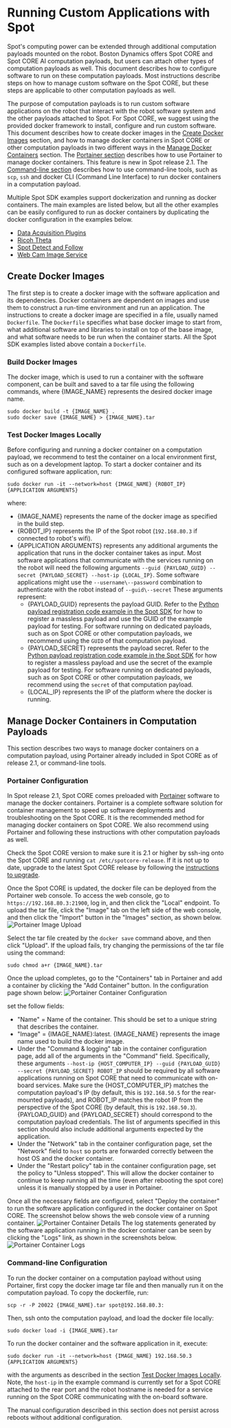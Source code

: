 <!--
Copyright (c) 2022 Boston Dynamics, Inc.  All rights reserved.

Downloading, reproducing, distributing or otherwise using the SDK Software
is subject to the terms and conditions of the Boston Dynamics Software
Development Kit License (20191101-BDSDK-SL).
-->

# Running Custom Applications with Spot
Spot's computing power can be extended through additional computation payloads mounted on the robot. Boston Dynamics offers Spot CORE and Spot CORE AI computation payloads, but users can attach other types of computation payloads as well. This document describes how to configure software to run on these computation payloads. Most instructions describe steps on how to manage custom software on the Spot CORE, but these steps are applicable to other computation payloads as well.

The purpose of computation payloads is to run custom software applications on the robot that interact with the robot software system and the other payloads attached to Spot. For Spot CORE, we suggest using the provided docker framework to install, configure and run custom software. This document describes how to create docker images in the [Create Docker Images](#create-docker-images) section, and how to manage docker containers in Spot CORE or other computation payloads in two different ways in the [Manage Docker Containers](#manage-docker-containers-in-spot-core) section. The [Portainer section](#portainer-configuration) describes how to use Portainer to manage docker containers. This feature is new in Spot release 2.1. The [Command-line section](#command-line-configuration) describes how to use command-line tools, such as `scp`, `ssh` and docker CLI (Command Line Interface) to run docker containers in a computation payload.

Multiple Spot SDK examples support dockerization and running as docker containers. The main examples are listed below, but all the other examples can be easily configured to run as docker containers by duplicating the docker configuration in the examples below.
* [Data Acquisition Plugins](../../python/examples/data_acquisition_service/README.md)
* [Ricoh Theta](../../python/examples/ricoh_theta/README.md)
* [Spot Detect and Follow](../../python/examples/spot_detect_and_follow/README.md)
* [Web Cam Image Service](../../python/examples/web_cam_image_service/README.md)

## Create Docker Images
The first step is to create a docker image with the software application and its dependencies. Docker containers are dependent on images and use them to construct a run-time environment and run an application. The instructions to create a docker image are specified in a file, usually named `Dockerfile`. The `Dockerfile` specifies what base docker image to start from, what additional software and libraries to install on top of the base image, and what software needs to be run when the container starts. All the Spot SDK examples listed above contain a `Dockerfile`.

### Build Docker Images
The docker image, which is used to run a container with the software component, can be built and saved to a tar file using the following commands, where {IMAGE_NAME} represents the desired docker image name.

```
sudo docker build -t {IMAGE_NAME} .
sudo docker save {IMAGE_NAME} > {IMAGE_NAME}.tar
```

### Test Docker Images Locally
Before configuring and running a docker container on a computation payload, we recommend to test the container on a local environment first, such as on a development laptop. To start a docker container and its configured software application, run:

```
sudo docker run -it --network=host {IMAGE_NAME} {ROBOT_IP} {APPLICATION ARGUMENTS}
```
where:
* {IMAGE_NAME} represents the name of the docker image as specified in the build step.
* {ROBOT_IP} represents the IP of the Spot robot (`192.168.80.3` if connected to robot's wifi).
* {APPLICATION ARGUMENTS} represents any additional arguments the application that runs in the docker container takes as input. Most software applications that communicate with the services running on the robot will need the following arguments `--guid {PAYLOAD_GUID} --secret {PAYLOAD_SECRET} --host-ip {LOCAL_IP}`. Some software applications might use the `--username\--password` combination to authenticate with the robot instead of `--guid\--secret` These arguments represent:
    * {PAYLOAD_GUID} represents the payload GUID. Refer to the [Python payload registration code example in the Spot SDK](../../python/examples/payloads/README.md) for how to register a massless payload and use the GUID of the example payload for testing. For software running on dedicated payloads, such as on Spot CORE or other computation payloads, we recommend using the `GUID` of that computation payload.
    * {PAYLOAD_SECRET} represents the payload secret.  Refer to the [Python payload registration code example in the Spot SDK](../../python/examples/payloads/README.md) for how to register a massless payload and use the secret of the example payload for testing.  For software running on dedicated payloads, such as on Spot CORE or other computation payloads, we recommend using the `secret` of that computation payload.
    * {LOCAL_IP} represents the IP of the platform where the docker is running.

## Manage Docker Containers in Computation Payloads
This section describes two ways to manage docker containers on a computation payload, using Portainer already included in Spot CORE as of release 2.1, or command-line tools.

### Portainer Configuration
In Spot release 2.1, Spot CORE comes preloaded with [Portainer](https://www.portainer.io) software to manage the docker containers. Portainer is a complete software solution for container management to speed up software deployments and troubleshooting on the Spot CORE. It is the recommended method for managing docker containers on Spot CORE. We also recommend using Portainer and following these instructions with other computation payloads as well.

Check the Spot CORE version to make sure it is 2.1 or higher by ssh-ing onto the Spot CORE and running `cat /etc/spotcore-release`. If it is not up to date, upgrade to the latest Spot CORE release by following the [instructions to upgrade](https://support.bostondynamics.com/s/article/How-to-update-Spot-CORE-software).

Once the Spot CORE is updated, the docker file can be deployed from the Portainer web console. To access the web console, go to `https://192.168.80.3:21900`, log in, and then click the "Local" endpoint. To upload the tar file, click the "Image" tab on the left side of the web console, and then click the "Import" button in the "Images" section, as shown below.
![Portainer Image Upload](./images/portainer_image_upload.png)

Select the tar file created by the `docker save` command above, and then click "Upload". If the upload fails, try changing the permissions of the tar file using the command:
```
sudo chmod a+r {IMAGE_NAME}.tar
```

Once the upload completes, go to the "Containers" tab in Portainer and add a container by clicking the "Add Container" button. In the configuration page shown below:
![Portainer Container Configuration](./images/portainer_container_configuration.png)

set the follow fields:
* "Name" = Name of the container. This should be set to a unique string that describes the container.
* "Image" = {IMAGE_NAME}:latest. {IMAGE_NAME} represents the image name used to build the docker image.
* Under the "Command & logging" tab in the container configuration page, add all of the arguments in the "Command" field. Specifically, these arguments `--host-ip {HOST_COMPUTER_IP} --guid {PAYLOAD_GUID} --secret {PAYLOAD_SECRET} ROBOT_IP` should be required by all software applications running on Spot CORE that need to communicate with on-board services. Make sure the {HOST_COMPUTER_IP} matches the computation payload's IP (by default, this is `192.168.50.5` for the rear-mounted payloads), and ROBOT_IP matches the robot IP from the perspective of the Spot CORE (by default, this is `192.168.50.3`). {PAYLOAD_GUID} and {PAYLOAD_SECRET} should correspond to the computation payload credentials. The list of arguments specified in this section should also include additional arguments expected by the application.
* Under the "Network" tab in the container configuration page, set the "Network" field to `host` so ports are forwarded correctly between the host OS and the docker container.
* Under the "Restart policy" tab in the container configuration page, set the policy to "Unless stopped". This will allow the docker container to continue to keep running all the time (even after rebooting the spot core) unless it is manually stopped by a user in Portainer.

Once all the necessary fields are configured, select "Deploy the container" to run the software application configured in the docker container on Spot CORE. The screenshot below shows the web console view of a running container.
![Portainer Container Details](./images/portainer_container_details.png)
The log statements generated by the software application running in the docker container can be seen by clicking the "Logs" link, as shown in the screenshots below.
![Portainer Container Logs](./images/portainer_container_logs.png)

### Command-line Configuration
To run the docker container on a computation payload without using Portainer, first copy the docker image tar file and then manually run it on the computation payload. To copy the dockerfile, run:
```
scp -r -P 20022 {IMAGE_NAME}.tar spot@192.168.80.3:
```
Then, ssh onto the computation payload, and load the docker file locally:
```
sudo docker load -i {IMAGE_NAME}.tar
```
To run the docker container and the software application in it, execute:
```
sudo docker run -it --network=host {IMAGE_NAME} 192.168.50.3 {APPLICATION ARGUMENTS}
```
with the arguments as described in the section [Test Docker Images Locally](#test-docker-images-locally). Note, the `host-ip` in the example command is currently set for a Spot CORE attached to the rear port and the robot hostname is needed for a service running on the Spot CORE communicating with the on-board software.

The manual configuration described in this section does not persist across reboots without additional configuration.